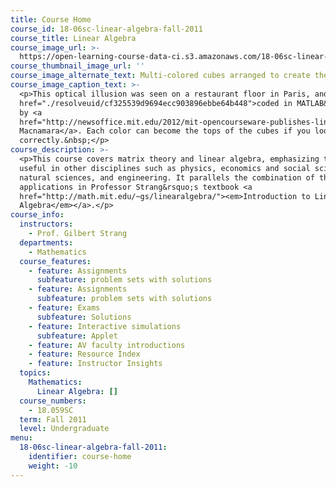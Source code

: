 ```yaml
---
title: Course Home
course_id: 18-06sc-linear-algebra-fall-2011
course_title: Linear Algebra
course_image_url: >-
  https://open-learning-course-data-ci.s3.amazonaws.com/18-06sc-linear-algebra-fall-2011/ad862b68e2323331fd3ee944ed704f38_18-06scf11.jpg
course_thumbnail_image_url: ''
course_image_alternate_text: Multi-colored cubes arranged to create the illusion of hexagons.
course_image_caption_text: >-
  <p>This optical illusion was seen on a restaurant floor in Paris, and <a
  href="./resolveuid/cf325539d9694ecc903896ebbe64b448">coded in MATLAB&reg;</a>
  by <a
  href="http://newsoffice.mit.edu/2012/mit-opencourseware-publishes-linear-algebra-in-innovative-ocw-scholar-format">Shev
  Macnamara</a>. Each color can become the tops of the cubes if you look at them
  correctly.&nbsp;</p>
course_description: >-
  <p>This course covers matrix theory and linear algebra, emphasizing topics
  useful in other disciplines such as physics, economics and social sciences,
  natural sciences, and engineering. It parallels the combination of theory and
  applications in Professor Strang&rsquo;s textbook <a
  href="http://math.mit.edu/~gs/linearalgebra/"><em>Introduction to Linear
  Algebra</em></a>.</p>
course_info:
  instructors:
    - Prof. Gilbert Strang
  departments:
    - Mathematics
  course_features:
    - feature: Assignments
      subfeature: problem sets with solutions
    - feature: Assignments
      subfeature: problem sets with solutions
    - feature: Exams
      subfeature: Solutions
    - feature: Interactive simulations
      subfeature: Applet
    - feature: AV faculty introductions
    - feature: Resource Index
    - feature: Instructor Insights
  topics:
    Mathematics:
      Linear Algebra: []
  course_numbers:
    - 18.059SC
  term: Fall 2011
  level: Undergraduate
menu:
  18-06sc-linear-algebra-fall-2011:
    identifier: course-home
    weight: -10
---
```

